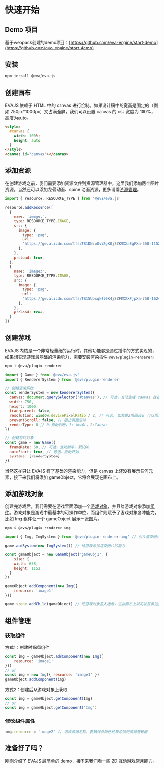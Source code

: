 # 快速开始 

## Demo 项目
基于webpack创建的demo项目：[https://github.com/eva-engine/start-demo](https://github.com/eva-engine/start-demo)

## 安装

```bash
npm install @eva/eva.js
```

## 创建画布

EVAJS 依赖于 HTML 中的 canvas 进行绘制。如果设计稿中的宽高是固定的（例如 750px*1000px）又占满全屏，我们可以设置 canvas 的 css 宽度为 100%，高度为auto。

```html
<style>
  #canvas {
    width: 100%;
    height: auto;
  }
</style>
<canvas id="canvas"></canvas>
```

## 添加资源

在创建游戏之前，我们需要添加资源文件到资源管理器中，这里我们添加两个图片资源。当然还可以添加龙骨动画、spine 动画资源，更多请看[资源管理](/tutorials/resourceManagement)。

```js
import { resource, RESOURCE_TYPE } from '@eva/eva.js'

resource.addResource([
  {
    name: 'image1',
    type: RESOURCE_TYPE.IMAGE,
    src: {
      image: {
        type: 'png',
        url:
        'https://gw.alicdn.com/tfs/TB1DNzoOvb2gK0jSZK9XXaEgFXa-658-1152.webp',
      },
    },
    preload: true,
  }, 
  {
    name: 'image2',
    type: RESOURCE_TYPE.IMAGE,
    src: {
      image: {
        type: 'png',
        url:
        'https://gw.alicdn.com/tfs/TB15Upxqk9l0K4jSZFKXXXFjpXa-750-1624.jpg',
      },
    },
    preload: true,
  }
])
```

## 创建游戏

EVAJS 内核是一个非常轻量级的运行时，其他功能都是通过插件的方式实现的，如果想实现游戏最基础的渲染能力，需要安装渲染插件 `@eva/plugin-renderer`。

```bash
npm i @eva/plugin-renderer
```

```js
import { Game } from '@eva/eva.js'
import { RendererSystem } from '@eva/plugin-renderer'

// 创建渲染系统
const renderSystem = new RendererSystem({
  canvas: document.querySelector('#canvas'), // 可选，自动生成 canvas 挂在 game.canvas 上 
  width: 750,
  height: 1000,
  transparent: false,
  resolution: window.devicePixelRatio / 2, // 可选, 如果是2倍图设计 可以除以2
  preventScroll: false, // 阻止页面滚动
  renderType: 0 // 0:自动判断，1: WebGL，2:Canvas
})

// 创建游戏对象
const game = new Game({
  frameRate: 60, // 可选，游戏帧率，默认60
  autoStart: true, // 可选，自动开始
  systems: [renderSystem]
})
```

当然这样只让 EVAJS 有了基础的渲染能力，但是 canvas 上还没有展示任何元素，接下来我们将添加 gameObject，它将会展现在画布上。


## 添加游戏对象

创建完游戏后，我们需要在游戏里面添加一个[游戏对象](/tutorials/gameObject)，并且给游戏对象添加[组件](/tutorials/customComponent)。游戏对象是游戏中最基本的可操作单位，而组件则赋予了游戏对象各种能力，比如 Img 组件让一个 gameObject 展示一张图片。

```bash
npm i @eva/plugin-renderer-img
```

```js
import { Img, ImgSystem } from '@eva/plugin-renderer-img' // 引入渲染图片所需要的组件和系统

game.addSystem(new ImgSystem()) // 给游戏添加渲染图片的能力

const gameObject = new GameObject('gameObj1', {
	size: {
  	width: 658,
    height: 1152
  }
})

gameObject.addComponent(new Img({
	resource: 'image1'
}))

game.scene.addChild(gameObject) // 把游戏对象放入场景，这样画布上就可以显示这张图片了
```

## 组件管理

### 获取组件

方式1：创建时保留组件

```js
const img = gameObject.addComponent(new Img({
	resource: 'image1'
}))
// or
const img = new Img({ resource: 'image1' })
gameObject.addComponent(img)
```

方式2：创建后从游戏对象上获取

```js
const img = gameObject.getComponent(Img)
// or
const img = gameObject.getComponent('Img')
```

### 修改组件属性

```js
img.resource = 'image2' // 切换资源名称，要确保资源已经被添加到资源管理器
```

## 准备好了吗？

刚刚介绍了 EVAJS 最简单的 demo，接下来我们看一些 2D 互动游戏[常用能力](/tutorials/resourceManagement)。

<br/>
<br/>
<br/>
<br/>
<br/>
